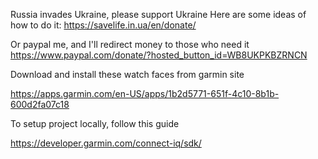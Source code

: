 Russia invades Ukraine, please support Ukraine
Here are some ideas of how to do it: https://savelife.in.ua/en/donate/

Or paypal me, and I'll redirect money to those who need it https://www.paypal.com/donate/?hosted_button_id=WB8UKPKBZRNCN

Download and install these watch faces from garmin site

https://apps.garmin.com/en-US/apps/1b2d5771-651f-4c10-8b1b-600d2fa07c18

To setup project locally, follow this guide

https://developer.garmin.com/connect-iq/sdk/


